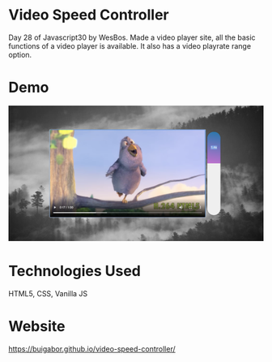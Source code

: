 # Video Speed Controller
Day 28 of Javascript30 by WesBos. Made a video player site, all the basic functions of a video player is available. It also has a video playrate range option.

# Demo

<img src="./img/Demo.png">

# Technologies Used
HTML5, CSS, Vanilla JS

# Website
https://buigabor.github.io/video-speed-controller/
